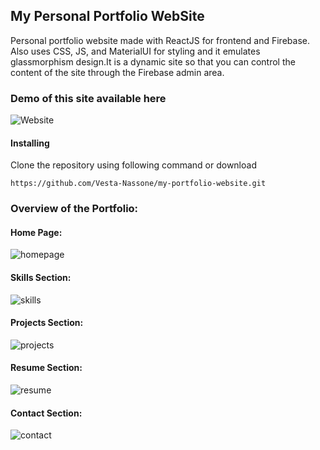 ## My Personal Portfolio WebSite

Personal portfolio website made with ReactJS for frontend and Firebase. Also uses CSS, JS, and MaterialUI for styling and it emulates glassmorphism design.It is a dynamic site so that you can control the content of the site through the Firebase admin area.

### Demo of this site available here
![Website](https://img.shields.io/website?down_color=red&down_message=offline&label=vestanassone.netlify.app&style=for-the-badge&up_color=green&up_message=online&url=http%3A%2F%2Fvestanassone.netlify.app%2F)

#### Installing

Clone the repository using following command or download

```
https://github.com/Vesta-Nassone/my-portfolio-website.git
```


### Overview of the Portfolio:

#### Home Page:
<img aline="center" src="https://i.imgur.com/PgpXXLb.png" alt="homepage">

#### Skills Section:
<img aline="center" src="https://i.imgur.com/7At1pqG.png" alt="skills">

#### Projects Section:
<img aline="center" src="https://i.imgur.com/1S57RqD.png" alt="projects">

#### Resume Section:
<img aline="center" src="https://i.imgur.com/djYOST6.png" alt="resume">

#### Contact Section:
<img aline="center" src="https://i.imgur.com/djYOST6.png" alt="contact">

